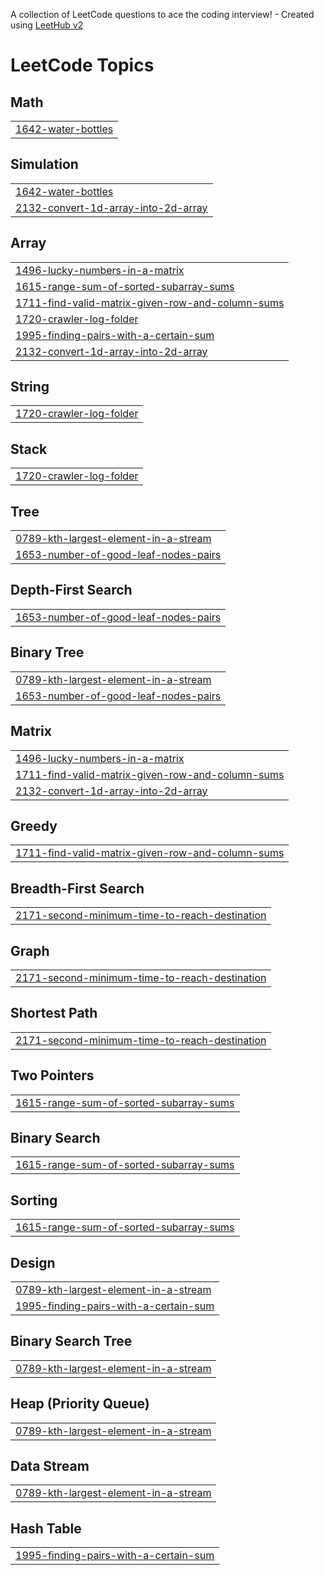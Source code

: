 A collection of LeetCode questions to ace the coding interview! - Created using [LeetHub v2](https://github.com/arunbhardwaj/LeetHub-2.0)
<!---LeetCode Topics Start-->
# LeetCode Topics
## Math
|  |
| ------- |
| [1642-water-bottles](https://github.com/rohit02rsk/Leet-Codes/tree/master/1642-water-bottles) |
## Simulation
|  |
| ------- |
| [1642-water-bottles](https://github.com/rohit02rsk/Leet-Codes/tree/master/1642-water-bottles) |
| [2132-convert-1d-array-into-2d-array](https://github.com/rohit02rsk/Leet-Codes/tree/master/2132-convert-1d-array-into-2d-array) |
## Array
|  |
| ------- |
| [1496-lucky-numbers-in-a-matrix](https://github.com/rohit02rsk/Leet-Codes/tree/master/1496-lucky-numbers-in-a-matrix) |
| [1615-range-sum-of-sorted-subarray-sums](https://github.com/rohit02rsk/Leet-Codes/tree/master/1615-range-sum-of-sorted-subarray-sums) |
| [1711-find-valid-matrix-given-row-and-column-sums](https://github.com/rohit02rsk/Leet-Codes/tree/master/1711-find-valid-matrix-given-row-and-column-sums) |
| [1720-crawler-log-folder](https://github.com/rohit02rsk/Leet-Codes/tree/master/1720-crawler-log-folder) |
| [1995-finding-pairs-with-a-certain-sum](https://github.com/rohit02rsk/Leet-Codes/tree/master/1995-finding-pairs-with-a-certain-sum) |
| [2132-convert-1d-array-into-2d-array](https://github.com/rohit02rsk/Leet-Codes/tree/master/2132-convert-1d-array-into-2d-array) |
## String
|  |
| ------- |
| [1720-crawler-log-folder](https://github.com/rohit02rsk/Leet-Codes/tree/master/1720-crawler-log-folder) |
## Stack
|  |
| ------- |
| [1720-crawler-log-folder](https://github.com/rohit02rsk/Leet-Codes/tree/master/1720-crawler-log-folder) |
## Tree
|  |
| ------- |
| [0789-kth-largest-element-in-a-stream](https://github.com/rohit02rsk/Leet-Codes/tree/master/0789-kth-largest-element-in-a-stream) |
| [1653-number-of-good-leaf-nodes-pairs](https://github.com/rohit02rsk/Leet-Codes/tree/master/1653-number-of-good-leaf-nodes-pairs) |
## Depth-First Search
|  |
| ------- |
| [1653-number-of-good-leaf-nodes-pairs](https://github.com/rohit02rsk/Leet-Codes/tree/master/1653-number-of-good-leaf-nodes-pairs) |
## Binary Tree
|  |
| ------- |
| [0789-kth-largest-element-in-a-stream](https://github.com/rohit02rsk/Leet-Codes/tree/master/0789-kth-largest-element-in-a-stream) |
| [1653-number-of-good-leaf-nodes-pairs](https://github.com/rohit02rsk/Leet-Codes/tree/master/1653-number-of-good-leaf-nodes-pairs) |
## Matrix
|  |
| ------- |
| [1496-lucky-numbers-in-a-matrix](https://github.com/rohit02rsk/Leet-Codes/tree/master/1496-lucky-numbers-in-a-matrix) |
| [1711-find-valid-matrix-given-row-and-column-sums](https://github.com/rohit02rsk/Leet-Codes/tree/master/1711-find-valid-matrix-given-row-and-column-sums) |
| [2132-convert-1d-array-into-2d-array](https://github.com/rohit02rsk/Leet-Codes/tree/master/2132-convert-1d-array-into-2d-array) |
## Greedy
|  |
| ------- |
| [1711-find-valid-matrix-given-row-and-column-sums](https://github.com/rohit02rsk/Leet-Codes/tree/master/1711-find-valid-matrix-given-row-and-column-sums) |
## Breadth-First Search
|  |
| ------- |
| [2171-second-minimum-time-to-reach-destination](https://github.com/rohit02rsk/Leet-Codes/tree/master/2171-second-minimum-time-to-reach-destination) |
## Graph
|  |
| ------- |
| [2171-second-minimum-time-to-reach-destination](https://github.com/rohit02rsk/Leet-Codes/tree/master/2171-second-minimum-time-to-reach-destination) |
## Shortest Path
|  |
| ------- |
| [2171-second-minimum-time-to-reach-destination](https://github.com/rohit02rsk/Leet-Codes/tree/master/2171-second-minimum-time-to-reach-destination) |
## Two Pointers
|  |
| ------- |
| [1615-range-sum-of-sorted-subarray-sums](https://github.com/rohit02rsk/Leet-Codes/tree/master/1615-range-sum-of-sorted-subarray-sums) |
## Binary Search
|  |
| ------- |
| [1615-range-sum-of-sorted-subarray-sums](https://github.com/rohit02rsk/Leet-Codes/tree/master/1615-range-sum-of-sorted-subarray-sums) |
## Sorting
|  |
| ------- |
| [1615-range-sum-of-sorted-subarray-sums](https://github.com/rohit02rsk/Leet-Codes/tree/master/1615-range-sum-of-sorted-subarray-sums) |
## Design
|  |
| ------- |
| [0789-kth-largest-element-in-a-stream](https://github.com/rohit02rsk/Leet-Codes/tree/master/0789-kth-largest-element-in-a-stream) |
| [1995-finding-pairs-with-a-certain-sum](https://github.com/rohit02rsk/Leet-Codes/tree/master/1995-finding-pairs-with-a-certain-sum) |
## Binary Search Tree
|  |
| ------- |
| [0789-kth-largest-element-in-a-stream](https://github.com/rohit02rsk/Leet-Codes/tree/master/0789-kth-largest-element-in-a-stream) |
## Heap (Priority Queue)
|  |
| ------- |
| [0789-kth-largest-element-in-a-stream](https://github.com/rohit02rsk/Leet-Codes/tree/master/0789-kth-largest-element-in-a-stream) |
## Data Stream
|  |
| ------- |
| [0789-kth-largest-element-in-a-stream](https://github.com/rohit02rsk/Leet-Codes/tree/master/0789-kth-largest-element-in-a-stream) |
## Hash Table
|  |
| ------- |
| [1995-finding-pairs-with-a-certain-sum](https://github.com/rohit02rsk/Leet-Codes/tree/master/1995-finding-pairs-with-a-certain-sum) |
<!---LeetCode Topics End-->